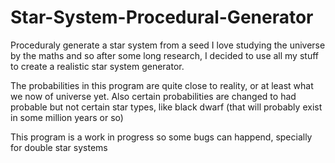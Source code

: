 # Star-System-Procedural-Generator
Proceduraly generate a star system from a seed
I love studying the universe by the maths and so after some long research, I decided to use all my stuff to create a realistic star system generator.

The probabilities in this program are quite close to reality, or at least what we now of universe yet.
Also certain probabilities are changed to had probable but not certain star types, like black dwarf (that will probably exist in some million years or so)

This program is a work in progress so some bugs can happend, specially for double star systems
